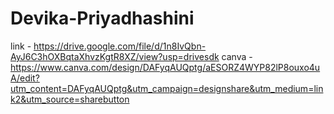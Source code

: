 # Devika-Priyadhashini
link - https://drive.google.com/file/d/1n8IvQbn-AyJ6C3hOXBqtaXhvzKgtR8XZ/view?usp=drivesdk
canva - https://www.canva.com/design/DAFyqAUQptg/aESORZ4WYP82lP8ouxo4uA/edit?utm_content=DAFyqAUQptg&utm_campaign=designshare&utm_medium=link2&utm_source=sharebutton
